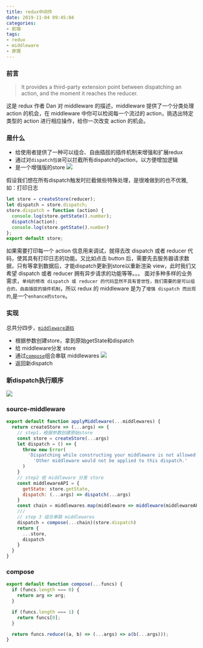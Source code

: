 ```yaml
---
title: redux中间件
date: 2019-11-04 09:45:04
categories:
- 前端
tags:
- redux
- middleware
- 原理
---
```

### 前言


> It provides a third-party extension point between dispatching an action, and the moment it reaches the reducer.

这是 redux 作者 Dan 对 middleware 的描述，middleware 提供了一个分类处理 action 的机会，在 middleware 中你可以检阅每一个流过的 action，挑选出特定类型的 action 进行相应操作，给你一次改变 action 的机会。
<!-- more -->

### 是什么
+ 给使用者提供了一种可以组合、自由插拔的插件机制来增强和扩展redux
+ 通过对`dispatch包装`可以拦截所有dispatch的action，以方便增加逻辑
+ 是一个增强版的store
![](/assets/blogImg/redux-middleware-2.png)

假设我们想在所有dispatch触发时拦截做些特殊处理，是很难做到的也不优雅,如：打印日志
```javascript
let store = createStore(reducer);
let dispatch = store.dispatch;
store.dispatch = function (action) {
  console.log(store.getState().number);
  dispatch(action);
  console.log(store.getState().number)
};
export default store;
```
如果需要打印每一个 action 信息用来调试，就得去改 dispatch 或者 reducer 代码，使其具有打印日志的功能。又比如点击 button 后，需要先去服务器请求数据，只有等拿到数据后，才能dispatch更新到store以重新渲染 view，此时我们又希望 dispatch 或者 reducer 拥有异步请求的功能等等。。。
面对多种多样的业务需求，`单纯的修改 dispatch 或 reducer 的代码显然不具有普世性，我们需要的是可以组合的，自由插拔的插件机制`，所以 redux 的 middleware 是为了`增强 dispatch 而出现的`,是一个`enhance的store`。
### 实现
总共分四步，[`middleware源码`](#source-middleware)
+ 根据参数创建store，拿到原始getState和dispatch
+ 给 middleware分发 store
+ 通过[`compose`](#compose)组合串联 middlewares
![](/assets/blogImg/redux-middleware-4.png)
+ 返回新dispatch

### 新dispatch执行顺序
![](/assets/blogImg/redux-middleware-5.png)

### source-middleware
```javascript
export default function applyMiddleware(...middlewares) {
  return createStore => (...args) => {
    // step1，根据参数创建原始store
    const store = createStore(...args)
    let dispatch = () => {
      throw new Error(
        'Dispatching while constructing your middleware is not allowed. ' +
          'Other middleware would not be applied to this dispatch.'
      )
    }
    // step2 给 middleware 分发 store
    const middlewareAPI = {
      getState: store.getState,
      dispatch: (...args) => dispatch(...args)
    }
    const chain = middlewares.map(middleware => middleware(middlewareAPI));
    ///
    // step 3 组合串联 middlewares
    dispatch = compose(...chain)(store.dispatch)
    return {
      ...store,
      dispatch
    }
  }
}
```
### compose
```javascript
export default function compose(...funcs) {
  if (funcs.length === 0) {
    return arg => arg;
  }

  if (funcs.length === 1) {
    return funcs[0];
  }

  return funcs.reduce((a, b) => (...args) => a(b(...args)));
}
```